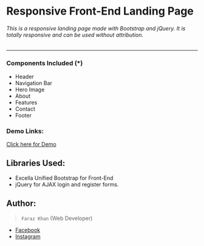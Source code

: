 # Responsive Front-End Landing Page
###### This is a responsive landing page made with Bootstrap and jQuery. It is totally responsive and can be used without attribution.

--------------

### Components Included (*)
* Header
* Navigation Bar
* Hero Image
* About
* Features
* Contact
* Footer

### Demo Links:
[Click here for Demo](https://ina.instander.in/landing-page/)

## Libraries Used:       
+ Excella Unified Bootstrap for Front-End
+ jQuery for AJAX login and register forms.


## Author:
 > `Faraz Khan` (Web Developer) 

* [Facebook](https://www.facebook.com/farazpyy/)
* [Instagram](https://instagram.com/faraz_py)
 
